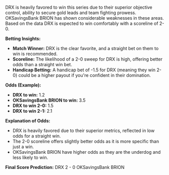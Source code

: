 DRX is heavily favored to win this series due to their superior objective control, ability to secure gold leads and team fighting prowess. OKSavingsBank BRION has shown considerable weaknesses in these areas. Based on the data DRX is expected to win comfortably with a scoreline of 2-0.

**Betting Insights:**

*   **Match Winner:** DRX is the clear favorite, and a straight bet on them to win is recommended.
*   **Scoreline:** The likelihood of a 2-0 sweep for DRX is high, offering better odds than a straight win bet.
*   **Handicap Betting:** A handicap bet of -1.5 for DRX (meaning they win 2-0) could be a higher payout if you're confident in their domination.

**Odds (Example):**

*   **DRX to win:** 1.2
*   **OKSavingsBank BRION to win:** 3.5
*   **DRX to win 2-0:** 1.5
*   **DRX to win 2-1:** 2.1

**Explanation of Odds:**

*   DRX is heavily favored due to their superior metrics, reflected in low odds for a straight win.
*   The 2-0 scoreline offers slightly better odds as it is more specific than just a win.
*   OKSavingsBank BRION have higher odds as they are the underdog and less likely to win.

**Final Score Prediction:** DRX 2 - 0 OKSavingsBank BRION